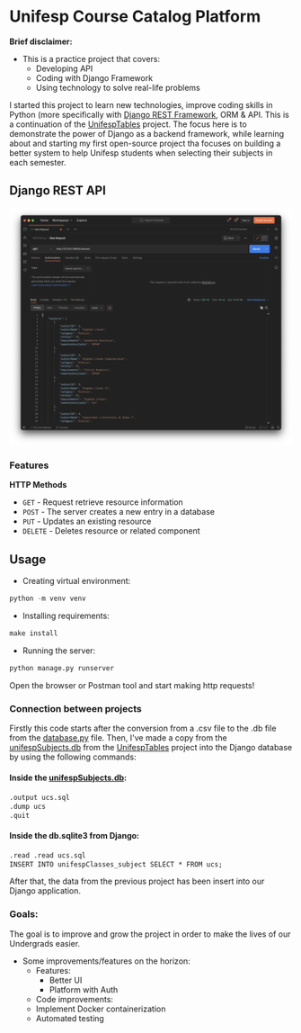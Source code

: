 # Unifesp Course Catalog Platform

**Brief disclaimer:**
- This is a practice project that covers:
    - Developing API
    - Coding with Django Framework
    - Using technology to solve real-life problems
    

I started this project to learn new technologies, improve coding skills in Python (more
specifically with [Django REST Framework](https://github.com/encode/django-rest-framework), ORM & API. This is a continuation of the
[UnifespTables](https://github.com/LewisDamy/Tabelas_de_UCs_Unifesp) project.
The focus here is to demonstrate the
power of Django as a backend framework, while learning about and starting
my first open-source project tha focuses on building a better system to help Unifesp students
when selecting their subjects in each semester.

## Django REST API
![Postman Request API](https://github.com/LewisDamy/UnifespClassesAPI/blob/main/images/PostmanRequestAPI.png)

### **Features**

**HTTP Methods**
- `GET` - Request retrieve resource information
- `POST` - The server creates a new entry in a database
- `PUT` - Updates an existing resource
- `DELETE` - Deletes resource or related component 

Usage
---
- Creating virtual environment:
```python
python -m venv venv
```
- Installing requirements:
```makefile
make install
```
- Running the server:
```python
python manage.py runserver
```
Open the browser or Postman tool and start making http requests!

### Connection between projects

Firstly this code starts after the conversion from a .csv file to the .db file 
from the [database.py](https://github.com/LewisDamy/Tabelas_de_UCs_Unifesp/blob/main/database.py) file.
Then, I've made a copy from the [unifespSubjects.db](https://github.com/LewisDamy/Tabelas_de_UCs_Unifesp/blob/main/unifespSubjects.db)
from the [UnifespTables](https://github.com/LewisDamy/Tabelas_de_UCs_Unifesp) project into the Django database by using the following commands:

#### Inside the [unifespSubjects.db](https://github.com/LewisDamy/Tabelas_de_UCs_Unifesp/blob/main/unifespSubjects.db):
```sqlite
.output ucs.sql
.dump ucs
.quit
```

#### Inside the db.sqlite3 from Django:
```sqlite
.read .read ucs.sql
INSERT INTO unifespClasses_subject SELECT * FROM ucs;
```

<p>
After that, the data from the previous project has been insert into our Django application.
</p>

### Goals:
<p>
The goal is to improve and grow the project in order to make the lives of our Undergrads easier.
</p>

- Some improvements/features on the horizon:
    - Features:
        - Better UI
        - Platform with Auth
    - Code improvements:
    - Implement Docker containerization
    - Automated testing
